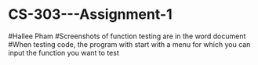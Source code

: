 # CS-303---Assignment-1
#Hallee Pham
#Screenshots of function testing are in the word document
#When testing code, the program with start with a menu for which you can input the function you want to test
